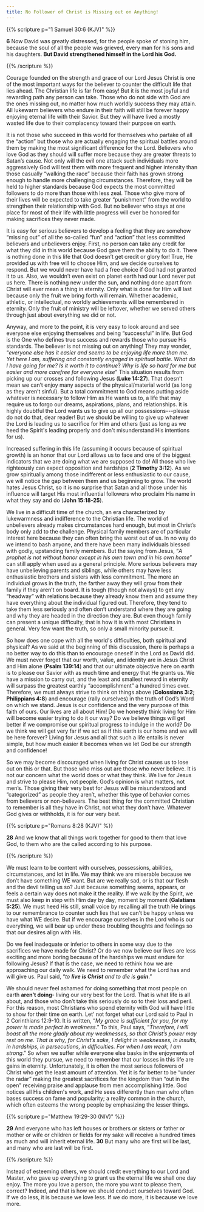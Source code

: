 ```yaml
---
title: No Follower of Christ is Missing out on Anything!
---
```


{{% scripture p="1 Samuel 30:6 (KJV)" %}} 

**6** Now David was greatly distressed, for the people spoke of stoning him, because the soul of all the people was grieved, every man for his sons and his daughters. **But David strengthened himself in the Lord his God.**                                           

{{% /scripture %}} 

Courage founded on the strength and grace of our Lord Jesus Christ is one of the most important ways for the believer to counter the difficult life that lies ahead. The Christian life is far from easy! But it is the most joyful and rewarding path any person can take. Those who do not side with God are the ones missing out, no matter how much worldly success they may attain. All lukewarm believers who endure in their faith will still be forever happy enjoying eternal life with their Savior. But they will have lived a mostly wasted life due to their complacency toward their purpose on earth. 

It is not those who succeed in this world for themselves who partake of all the “action” but those who are actually engaging the spiritual battles around them by making the most significant difference for the Lord. Believers who love God as they should will suffer more because they are greater threats to Satan’s cause. Not only will the evil one attack such individuals more aggressively  God will test them with more frequent and higher intensity than those casually “walking the race” because their faith has grown strong enough to handle more challenging circumstances. Therefore, they will be held to higher standards because God expects the most committed followers to do more than those with less zeal. Those who give more of their lives will be expected to take greater “punishment” from the world to strengthen their relationship with God. But no believer who stays at one place for most of their life with little progress will ever be honored for making sacrifices they never made. 

It is easy for serious believers to develop a feeling that they are somehow “missing out” of all the so-called “fun” and “action” that less committed believers and unbelievers enjoy. First, no person can take any credit for what they did in this world because God gave them the ability to do it. There is nothing done in this life that God doesn’t get credit or glory for! True, He provided us with free will to choose Him, and we decide ourselves to respond. But we would never have had a free choice if God had not granted it to us. Also, we wouldn’t even exist on planet earth had our Lord never put us here.  There is nothing new under the sun, and nothing done apart from Christ will ever mean a thing in eternity. Only what is done for Him will last because only the fruit we bring forth will remain. Whether academic, athletic, or intellectual, no worldly achievements will be remembered in eternity. Only the fruit of ministry will be leftover, whether we served others through just about everything we did or not. 

Anyway, and more to the point, it is very easy to look around and see everyone else enjoying themselves and being “successful” in life. But God is the One who defines true success and rewards those who pursue His standards. The believer is not missing out on anything! They may wonder, “*everyone else has it easier and seems to be enjoying life more than me. Yet here I am, suffering and constantly engaged in spiritual battle*. *What do I have going for me? Is it worth it to continue*? *Why is life so hard for me but easier and more carefree for everyone else*” This situation results from picking up our crosses and following Jesus (**Luke 14:27**). That doesn’t mean we can’t enjoy many aspects of the physical/material world (as long as they aren’t sinful). But a total commitment to God means putting aside whatever is necessary to follow Him as He wants us to, a life that may require us to forgo our dreams, aspirations, plans, and relationships. It is highly doubtful the Lord wants us to give up all our possessions---please do not do that, dear reader! But we should be willing to give up whatever the Lord is leading us to sacrifice for Him and others (just as long as we heed the Spirit's leading properly and don't misunderstand His intentions for us). 

Increased suffering in this life (assuming it occurs because of spiritual growth) is an honor that our Lord allows us to face and one of the biggest indicators that we are doing what we are supposed to do! All those who live righteously can expect opposition and hardships (**2 Timothy 3:12**). As we grow spiritually among those indifferent or less enthusiastic to our cause, we will notice the gap between them and us beginning to grow. The world hates Jesus Christ, so it is no surprise that Satan and all those under his influence will target His most influential followers who proclaim His name in what they say and do (**John 15:18-25**). 

We live in a difficult time of the church, an era characterized by lukewarmness and indifference to the Christian life. The world of unbelievers already makes circumstances hard enough, but most in Christ’s body only add to the challenge. Physical family members are of particular interest here because they can often bring the worst out of us. In no way do we intend to bash anyone, and there have been many individuals blessed with godly, upstanding family members. But the saying from Jesus, “*A prophet is not without honor except in his own town and in his own home*” can still apply when used as a general principle. More serious believers may have unbelieving parents and siblings, while others may have less enthusiastic brothers and sisters with less commitment. The more an individual grows in the truth, the farther away they will grow from their family if they aren’t on board. It is tough (though not always) to get any “headway” with relations because they already know them and assume they have everything about the individual figured out. Therefore, they tend to take them less seriously and often don’t understand where they are going and why they are headed in the direction they are. But even though family can present a unique difficulty, that is how it is with most Christians in general. Very few want the truth, so only a small minority pursue it. 

So how does one cope with all the world's difficulties, both spiritual and physical? As we said at the beginning of this discussion, there is perhaps a no better way to do this than to encourage oneself in the Lord as David did. We must never forget that our worth, value, and identity are in Jesus Christ and Him alone (**Psalm 139:14**) and that our ultimate objective here on earth is to please our Savior with as much time and energy that He grants us. We have a mission to carry out, and the least and smallest reward in eternity will surpass the greatest earthly “accomplishment” a hundred times over. Therefore, we must always strive to think on things above (**Colossians 3:2; Philippians 4:8**) and encourage (rally ourselves) in the truth of God’s Word on which we stand. Jesus is our confidence and the very purpose of this faith of ours. Our lives are all about Him! Do we honestly think living for Him will become easier trying to do it our way? Do we believe things will get better if we compromise our spiritual progress to indulge in the world? Do we think we will get very far if we act as if this earth is our home and we will be here forever? Living for Jesus and all that such a life entails is never simple, but how much easier it becomes when we let God be our strength and confidence! 

So we may become discouraged when living for Christ causes us to lose out on this or that. But those who miss out are those who never believe. It is not our concern what the world does or what they think. We live for Jesus and strive to please Him, not people. God’s opinion is what matters, not men’s. Those giving their very best for Jesus will be misunderstood and “categorized” as people they aren’t, whether this type of behavior comes from believers or non-believers. The best thing for the committed Christian to remember is all they have in Christ, not what they don’t have. Whatever God gives or withholds, it is for our very best. 

{{% scripture p="Romans 8:28 (KJV)" %}} 

**28** And we know that all things work together for good to them that love God, to them who are the called according to his purpose.                                 

{{% /scripture %}} 

We must learn to be content with ourselves, possessions, abilities, circumstances, and lot in life. We may think we are miserable because we don’t have something WE want. But are we really sad, or is that our flesh and the devil telling us so? Just because something seems, appears, or feels a certain way does not make it the reality. If we walk by the Spirit, we must also keep in step with Him day by day, moment by moment (**Galatians 5:25**). We must heed His still, small voice by recalling all the truth He brings to our remembrance to counter such lies that we can’t be happy unless we have what WE desire. But if we encourage ourselves in the Lord who is our everything, we will bear up under these troubling thoughts and feelings so that our desires align with His. 

Do we feel inadequate or inferior to others in some way due to the sacrifices we have made for Christ? Or do we now believe our lives are less exciting and more boring because of the hardships we must endure for following Jesus?  If that is the case, we need to rethink how we are approaching our daily walk. We need to remember what the Lord has and will give us. Paul said, “*to **live is Christ** and to die is **gain***.” 

We should never feel ashamed for doing something that most people on earth **aren’t doing**- living our very best for the Lord. That is what life is all about, and those who don’t take this seriously do so to their loss and peril. For this reason, most Christians who spend eternity with God will have little to show for their time on earth.  Let’ not forget what our Lord said to Paul in 2 Corinthians 12:9-10. It is written, “*My grace is sufficient for you, for my power is made perfect in weakness*.” To this, Paul says, “*Therefore, I will boast all the more gladly about my weaknesses, so that Christ’s power may rest on me. That is why, for Christ’s sake, I delight in weaknesses, in insults, in hardships, in persecutions, in difficulties. For when I am weak, I am strong*.” So when we suffer while everyone else basks in the enjoyments of this world they pursue, we need to remember that our losses in this life are gains in eternity. Unfortunately, it is often the most serious followers of Christ who get the least amount of attention. Yet it is far better to be “under the radar” making the greatest sacrifices for the kingdom than “out in the open” receiving praise and applause from men accomplishing little. God notices all His children's work, and He sees differently than man who often bases success on fame and popularity; a reality common in the church, which often esteems the wrong people by emphasizing the lesser things.  

{{% scripture p="Matthew 19:29-30 (NIV)" %}} 

**29** And everyone who has left houses or brothers or sisters or father or mother or wife or children or fields for my sake will receive a hundred times as much and will inherit eternal life. **30** But many who are first will be last, and many who are last will be first.                                                                             

{{% /scripture %}} 

Instead of esteeming others, we should credit everything to our Lord and Master, who gave up everything to grant us the eternal life we shall one day enjoy. The more you love a person, the more you want to please them, correct? Indeed, and that is how we should conduct ourselves toward God. If we do less, it is because we love less. If we do more, it is because we love more. 